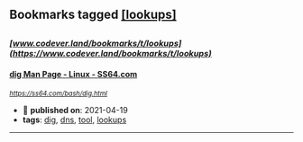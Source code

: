 ## Bookmarks tagged [[lookups]](https://www.codever.land/search?q=[lookups])

_<sup><sup>[www.codever.land/bookmarks/t/lookups](https://www.codever.land/bookmarks/t/lookups)</sup></sup>_
---
#### [dig Man Page - Linux - SS64.com](https://ss64.com/bash/dig.html)
_<sup>https://ss64.com/bash/dig.html</sup>_

* :calendar: **published on**: 2021-04-19
* **tags**: [dig](../tagged/dig.md), [dns](../tagged/dns.md), [tool](../tagged/tool.md), [lookups](../tagged/lookups.md)
---
